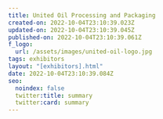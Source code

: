 ```yaml
---
title: United Oil Processing and Packaging
created-on: 2022-10-04T23:10:39.023Z
updated-on: 2022-10-04T23:10:39.045Z
published-on: 2022-10-04T23:10:39.061Z
f_logo:
  url: /assets/images/united-oil-logo.jpg
tags: exhibitors
layout: "[exhibitors].html"
date: 2022-10-04T23:10:39.084Z
seo:
  noindex: false
  twitter:title: summary
  twitter:card: summary
---
```

